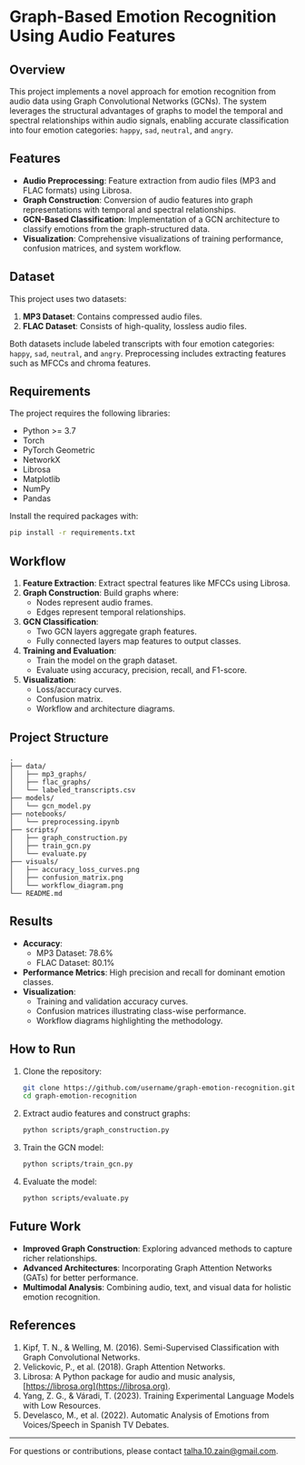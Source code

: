 # Graph-Based Emotion Recognition Using Audio Features

## Overview
This project implements a novel approach for emotion recognition from audio data using Graph Convolutional Networks (GCNs). The system leverages the structural advantages of graphs to model the temporal and spectral relationships within audio signals, enabling accurate classification into four emotion categories: `happy`, `sad`, `neutral`, and `angry`.

## Features
- **Audio Preprocessing**: Feature extraction from audio files (MP3 and FLAC formats) using Librosa.
- **Graph Construction**: Conversion of audio features into graph representations with temporal and spectral relationships.
- **GCN-Based Classification**: Implementation of a GCN architecture to classify emotions from the graph-structured data.
- **Visualization**: Comprehensive visualizations of training performance, confusion matrices, and system workflow.

## Dataset
This project uses two datasets:
1. **MP3 Dataset**: Contains compressed audio files.
2. **FLAC Dataset**: Consists of high-quality, lossless audio files.

Both datasets include labeled transcripts with four emotion categories: `happy`, `sad`, `neutral`, and `angry`. Preprocessing includes extracting features such as MFCCs and chroma features.

## Requirements
The project requires the following libraries:

- Python >= 3.7
- Torch
- PyTorch Geometric
- NetworkX
- Librosa
- Matplotlib
- NumPy
- Pandas

Install the required packages with:
```bash
pip install -r requirements.txt
```

## Workflow
1. **Feature Extraction**: Extract spectral features like MFCCs using Librosa.
2. **Graph Construction**: Build graphs where:
   - Nodes represent audio frames.
   - Edges represent temporal relationships.
3. **GCN Classification**:
   - Two GCN layers aggregate graph features.
   - Fully connected layers map features to output classes.
4. **Training and Evaluation**:
   - Train the model on the graph dataset.
   - Evaluate using accuracy, precision, recall, and F1-score.
5. **Visualization**:
   - Loss/accuracy curves.
   - Confusion matrix.
   - Workflow and architecture diagrams.

## Project Structure
```
.
├── data/
│   ├── mp3_graphs/
│   ├── flac_graphs/
│   └── labeled_transcripts.csv
├── models/
│   └── gcn_model.py
├── notebooks/
│   └── preprocessing.ipynb
├── scripts/
│   ├── graph_construction.py
│   ├── train_gcn.py
│   └── evaluate.py
├── visuals/
│   ├── accuracy_loss_curves.png
│   ├── confusion_matrix.png
│   └── workflow_diagram.png
└── README.md
```

## Results
- **Accuracy**:
  - MP3 Dataset: 78.6%
  - FLAC Dataset: 80.1%
- **Performance Metrics**: High precision and recall for dominant emotion classes.
- **Visualization**:
  - Training and validation accuracy curves.
  - Confusion matrices illustrating class-wise performance.
  - Workflow diagrams highlighting the methodology.

## How to Run
1. Clone the repository:
   ```bash
   git clone https://github.com/username/graph-emotion-recognition.git
   cd graph-emotion-recognition
   ```
2. Extract audio features and construct graphs:
   ```bash
   python scripts/graph_construction.py
   ```
3. Train the GCN model:
   ```bash
   python scripts/train_gcn.py
   ```
4. Evaluate the model:
   ```bash
   python scripts/evaluate.py
   ```

## Future Work
- **Improved Graph Construction**: Exploring advanced methods to capture richer relationships.
- **Advanced Architectures**: Incorporating Graph Attention Networks (GATs) for better performance.
- **Multimodal Analysis**: Combining audio, text, and visual data for holistic emotion recognition.

## References
1. Kipf, T. N., & Welling, M. (2016). Semi-Supervised Classification with Graph Convolutional Networks.
2. Velickovic, P., et al. (2018). Graph Attention Networks.
3. Librosa: A Python package for audio and music analysis, [https://librosa.org](https://librosa.org).
4. Yang, Z. G., & Váradi, T. (2023). Training Experimental Language Models with Low Resources.
5. Develasco, M., et al. (2022). Automatic Analysis of Emotions from Voices/Speech in Spanish TV Debates.

---

For questions or contributions, please contact [talha.10.zain@gmail.com](mailto:talha.10.zain@gmail.com).
